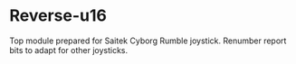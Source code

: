 # Reverse-u16

Top module prepared for Saitek Cyborg Rumble joystick.
Renumber report bits to adapt for other joysticks.
